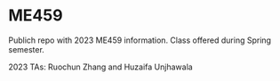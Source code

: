 # ME459
Publich repo with 2023 ME459 information. Class offered during Spring semester.

2023 TAs: Ruochun Zhang and Huzaifa Unjhawala

